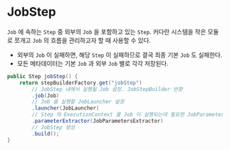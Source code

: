 # JobStep

`Job` 에 속하는 `Step` 중 외부의 `Job` 을 포함하고 있는 `Step`. 커다란 시스템을 작은 모듈로 쪼개고 `Job` 의 흐름을 관리하고자 할 때 사용할 수 있다.

* 외부의 `Job` 이 실패하면, 해당 `Step` 이 실패하므로 결국 최종 기본 `Job` 도 실패한다.
* 모든 메타데이터는 기본 `Job` 과 외부 `Job` 별로 각각 저장된다.

```java
public Step jobStep() {
    return stepBuilderFactory.get("jobStep")
        // JobStep 내에서 실행될 Job 설정. JobStepBuilder 반환
        .job(Job)
        // Job 을 실행할 JobLauncher 설정
        .launcher(JobLauncher)
        // Step 의 ExecutionContext 를 Job 이 실행되는데 필요한 JobParameters 로 변환
        .parameterExtractor(JobParametersExtractor)
        // JobStep 생성
        .build();
}
```